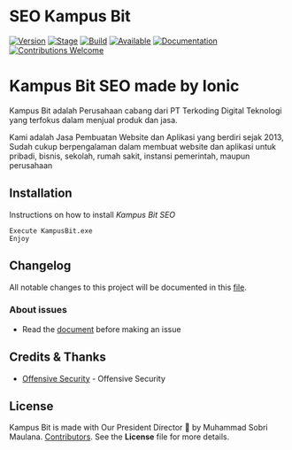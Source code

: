 
# SEO Kampus Bit

[![Version](https://img.shields.io/badge/Codename-Pegasus-red.svg?maxAge=259200)]()
[![Stage](https://img.shields.io/badge/Release-Stable-brightgreen.svg)]()
[![Build](https://img.shields.io/badge/Supported_OS-Linux-orange.svg)]()
[![Available](https://img.shields.io/badge/Available-BlackArch-red.svg?maxAge=259200)]()
[![Documentation](https://img.shields.io/badge/CEHv10-eccouncil-blue.svg?maxAge=259200)](https://github.com/ManhNho/CEHv10/tree/master/Slides)
[![Contributions Welcome](https://img.shields.io/badge/contributions-welcome-blue.svg?style=flat)]()

# Kampus Bit SEO made by Ionic

Kampus Bit adalah Perusahaan cabang dari PT Terkoding Digital Teknologi yang terfokus dalam menjual produk dan jasa.

Kami adalah Jasa Pembuatan Website dan Aplikasi yang berdiri sejak 2013, Sudah cukup berpengalaman dalam membuat website dan 
aplikasi untuk pribadi, bisnis, sekolah, rumah sakit, instansi pemerintah, maupun perusahaan

## Installation
Instructions on how to install *Kampus Bit SEO*
```Download and Install
Execute KampusBit.exe
Enjoy
```

## Changelog
All notable changes to this project will be documented in this [file](https://github.com/sobri3195/kampusbit/blob/master/CHANGELOG.md).

### About issues
- Read the [document](https://github.com/sobri3195/kampusbit/blob/master/issues.md) before making an issue

## Credits & Thanks
- [Offensive Security](https://www.offensive-security.com/) - Offensive Security

## License
Kampus Bit is made with Our President Director 🖤 by Muhammad Sobri Maulana. [Contributors](https://github.com/sobri3195/seo-kampusbit/graphs/contributors). See the **License** file for more details.



